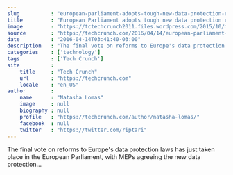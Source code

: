 ```yaml
---
slug          : "european-parliament-adopts-tough-new-data-protection-rules"
title         : "European Parliament adopts tough new data protection rules"
image         : "https://tctechcrunch2011.files.wordpress.com/2015/10/meps-european-parliament.jpg?w=640&h=400&crop=1"
source        : "https://techcrunch.com/2016/04/14/european-parliament-adopts-tough-new-data-protection-rules/"
date          : "2016-04-14T03:41:40-03:00"
description   : "The final vote on reforms to Europe's data protection laws has just taken place in the European Parliament, with MEPs agreeing the new data protection..."
categories    : ['technology']
tags          : ['Tech Crunch']
site          :
    title     : "Tech Crunch"
    url       : "https://techcrunch.com"
    locale    : "en_US"
author        :
    name      : "Natasha Lomas"
    image     : null
    biography : null
    profile   : "https://techcrunch.com/author/natasha-lomas/"
    facebook  : null
    twitter   : "https://twitter.com/riptari"
---
```


The final vote on reforms to Europe's data protection laws has just taken place in the European Parliament, with MEPs agreeing the new data protection...
